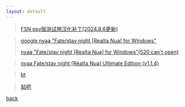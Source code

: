 ```yaml
---
layout: default
---
```


>  [FSN psv版测试用汉化补丁(2024.8.6更新)](https://1drv.ms/u/c/701e4c4531855d7b/EWM0xLUiqJZMkVEkiK27wMEBNENAkT-HFK0X0QX8ToiH8A?e=Sxq418)

>  [google nyaa "Fate/stay night [Realta Nua] for Windows"](https://www.google.com/search?q=nyaa+%22Fate%2Fstay+night+%5BRealta+Nua%5D+for+Windows%22&oq=nyaa+%22Fate%2Fstay+night+%5BRealta+Nua%5D+for+Windows%22)
>
>  [nyaa "Fate/stay night [Realta Nua] for Windows"(520 can't open)](https://nyaa.land/view/427133)

> [nyaa Fate/stay night [Réalta Nua] Ultimate Edition (v1.1.4)](https://nyaa.land/view/1691072)

> [bt](https://pan.baidu.com)

> [贴吧](https://tieba.baidu.com/p/7809943061)

[back](./)
